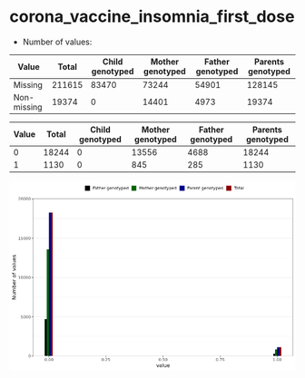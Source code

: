 # corona_vaccine_insomnia_first_dose
- Number of values:

| Value | Total | Child genotyped | Mother genotyped | Father genotyped | Parents genotyped |
| ----- | ----- | --------------- | ---------------- | ---------------- |---------------- |
| Missing | 211615 | 83470 | 73244 | 54901 | 128145 |
| Non-missing | 19374 | 0 | 14401 | 4973 | 19374 |

| Value | Total | Child genotyped | Mother genotyped | Father genotyped | Parents genotyped |
| ----- | ----- | --------------- | ---------------- | ---------------- |---------------- |
| 0 | 18244 | 0 | 13556 | 4688 | 18244 |
| 1 | 1130 | 0 | 845 | 285 | 1130 |



![](corona_vaccine_insomnia_first_dose_n.png)



